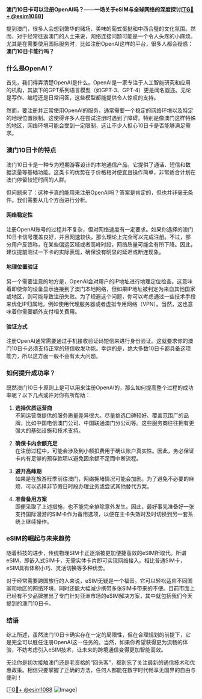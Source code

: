 **澳门10日卡可以注册OpenAI吗？——一场关于eSIM与全球网络的深度探讨[[TG💪+ @esim1088](https://t.me/s/esim1088)]**

提到澳门，很多人会想到繁华的赌场、美味的葡式蛋挞和中西合璧的文化氛围。然而，对于经常往返澳门的人士来说，网络连接问题可能是一个令人头疼的小麻烦。尤其是在需要使用国际服务时，比如注册OpenAI这样的平台，很多人都会疑惑：**澳门10日卡能行吗？**

### 什么是OpenAI？

首先，我们得弄清楚OpenAI是什么。OpenAI是一家专注于人工智能研究和应用的机构，其旗下的GPT系列语言模型（如GPT-3、GPT-4）更是闻名遐迩。无论是写作、编程还是日常问答，这些模型都能提供令人惊叹的支持。

然而，要注册并正常使用OpenAI的服务，通常需要一个稳定的网络环境以及特定的地理位置限制。这使得许多人在尝试注册时遇到了障碍。特别是像澳门这样特殊的地区，网络环境可能会受到一定限制，这让不少人担心10日卡是否能够满足需求。

### 澳门10日卡的特点

澳门10日卡是一种专为短期游客设计的本地通信产品，它提供了通话、短信和数据流量等基础功能。这类卡的优势在于价格相对便宜且操作简单，非常适合计划在澳门停留较短时间的人群。

但问题来了：这种卡真的能用来注册OpenAI吗？答案是肯定的，但也并非毫无条件。我们需要从几个方面进行分析。

#### 网络稳定性
注册OpenAI账号的过程并不复杂，但对网络速度有一定要求。如果你选择的澳门10日卡信号覆盖良好，并且网速较快，那么理论上完全可以完成注册。不过，部分用户反馈称，在某些偏远区域或者高峰时段，网络质量可能会有所下降。因此，建议提前测试一下卡的实际表现，确保没有明显的延迟或断连现象。

#### 地理位置验证
另一个需要注意的地方是，OpenAI会对用户的IP地址进行地理定位检查。这意味着即使你的设备显示连接到了澳门本地网络，但如果IP地址被判定为来自其他国家或地区，则可能导致注册失败。为了规避这个问题，你可以考虑通过一些技术手段来优化IP归属地，例如使用代理服务器或者虚拟专用网络（VPN）。当然，这也意味着你需要额外支付相关费用。

#### 验证方式
注册OpenAI通常需要通过手机接收验证码短信来进行身份验证。这就要求你的澳门10日卡必须支持正常的短信收发功能。幸运的是，绝大多数10日卡都具备这项能力，所以这方面一般不会有太大问题。

### 如何提升成功率？

既然澳门10日卡原则上是可以用来注册OpenAI的，那么如何提高整个过程的成功率呢？以下几点或许对你有所帮助：

1. **选择优质运营商**  
   不同运营商提供的服务质量差异很大。尽量挑选口碑较好、覆盖范围广的品牌，比如中国电信澳门公司、中国联通澳门分公司等。这些服务商往往拥有更强大的基础设施和技术支持。

2. **确保卡内余额充足**  
   在注册过程中，可能会涉及到小额扣费用于确认账户真实性。因此，务必保证卡内有足够的预存款项以避免因余额不足而中断流程。

3. **避开高峰期**  
   如果是在旅游旺季前往澳门，网络拥堵情况可能会加剧。为了避免不必要的麻烦，可以选择非节假日时段办理业务或尝试其他替代方案。

4. **准备备用方案**  
   即便采取了上述措施，也不能完全排除意外发生。因此，最好事先准备好一张支持国际漫游的SIM卡作为备用选项，以便在主卡失效时及时切换到另一套系统上继续操作。

### eSIM的崛起与未来趋势

随着科技的进步，传统物理SIM卡正逐渐被更加便捷高效的eSIM所取代。所谓eSIM，即嵌入式SIM卡，无需实体卡片即可实现网络接入。相比普通SIM卡，eSIM具有体积小巧、灵活切换等多种优势。

对于经常需要跨国旅行的人来说，eSIM无疑是一个福音。它可以轻松适应不同国家和地区的网络环境，同时还能大幅减少携带多张SIM卡带来的不便。目前市面上已经有不少品牌推出了专门针对亚洲市场的eSIM解决方案，其中就包括我们今天提到的澳门10日卡。

### 结语

综上所述，虽然澳门10日卡确实存在一定的局限性，但在合理规划的前提下，它是完全可以胜任注册OpenAI这一任务的。当然，如果你希望获得更为流畅的体验，不妨考虑引入eSIM技术，让未来的跨境通信变得更加智能高效。

无论你是初次接触澳门还是老资格的“回头客”，都别忘了关注最新的通信技术和优惠政策。相信只要掌握了正确的方法，任何人都能在数字时代畅享无国界的自由与便利！

[[TG💪+ @esim1088](https://t.me/s/esim1088) ![Image](https://i.postimg.cc/4NQfJmqS/Snipaste-2025-05-13-00-14-12.png)]